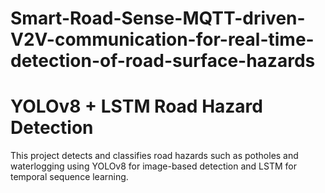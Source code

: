 # Smart-Road-Sense-MQTT-driven-V2V-communication-for-real-time-detection-of-road-surface-hazards
# YOLOv8 + LSTM Road Hazard Detection
This project detects and classifies road hazards such as potholes and waterlogging using YOLOv8 for image-based detection and LSTM for temporal sequence learning.

